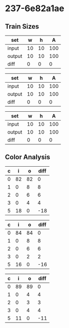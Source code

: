 # 237-6e82a1ae
## Train Sizes

|set|w|h|A|
|---|---|---|---|
|input|10|10|100|
|output|10|10|100|
|diff|0|0|0|


|set|w|h|A|
|---|---|---|---|
|input|10|10|100|
|output|10|10|100|
|diff|0|0|0|


|set|w|h|A|
|---|---|---|---|
|input|10|10|100|
|output|10|10|100|
|diff|0|0|0|


## Color Analysis

|c|i|o|diff|
|---|---|---|---|
|0|82|82|0|
|1|0|8|8|
|2|0|6|6|
|3|0|4|4|
|5|18|0|-18|


|c|i|o|diff|
|---|---|---|---|
|0|84|84|0|
|1|0|8|8|
|2|0|6|6|
|3|0|2|2|
|5|16|0|-16|


|c|i|o|diff|
|---|---|---|---|
|0|89|89|0|
|1|0|4|4|
|2|0|3|3|
|3|0|4|4|
|5|11|0|-11|


